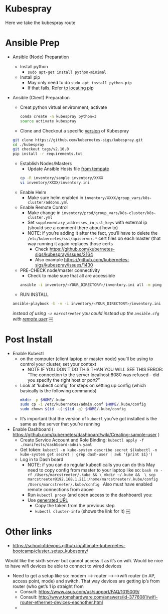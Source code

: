 # Kubespray
Here we take the kubespray route

# Ansible Prep
- Ansible (Node) Preparation
    - Install python
        - `sudo apt-get install python-minimal`
    - Install pip
        - May only need to do `sudo apt install python-pip`
        - If that fails, Refer [to locating pip](https://askubuntu.com/questions/1061486/unable-to-locate-package-python-pip-when-trying-to-install-from-fresh-18-04-in)
- Ansible (Client) Preparation
    - Creat python virtual environment, activate
      ```bash
      conda create -n kubespray python=3
      source activate kubespray
      ```
    - Clone and Checkout a specific [version](https://github.com/kubernetes-sigs/kubespray/tags) of Kubespray
    ```bash
    git clone https://github.com/kubernetes-sigs/kubespray.git
    cd ./kubespray
    git checkout tags/v2.10.0
    pip install -r requirements.txt
    ```
    - Establish Nodes/Masters
        - Update Ansible Hosts file [from tempate](./templates/inventory.ini)
        ```bash
        cp -R inventory/sample inventory/XXXX
        vi inventory/XXXX/inventory.ini
        ```
    - Enable Helm
        - Make sure helm enabled in `inventory/XXXX/group_vars/k8s-cluster/addons.yml`
    - Enable Remote Control 
        - Make change in `inventory/prod/group_vars/k8s-cluster/k8s-cluster.yml`
        - Set `supplementary_addresses_in_ssl_keys` with external ip (should see a comment there about how to)
        - NOTE: if you’re adding it after the fact, you’ll have to delete the `/etc/kubernetes/ssl/apiserver.*` cert files on each master (that way running it again replaces those certs
            - Check https://github.com/kubernetes-sigs/kubespray/issues/2164
            - Also example https://github.com/kubernetes-sigs/kubespray/issues/1430
    - PRE-CHECK node/master connectivity
        - Check to make sure that all are accessible
        ```bash
        ansible -i inventory/<YOUR_DIRECTORY>/inventory.ini all -m ping
        ```
    - RUN INSTALL 
    ```bash
    ansible-playbook -b -v -i inventory/<YOUR_DIRECTORY>/inventory.ini cluster.yml -u marcstreeter
    ```
    
    *instead of using `-u marcstreeter` you could instead up the `ansible.cfg` with [remote user](./templates/ansible.cfg)*
￼
# Post Install
- Enable Kubectl
    - on the computer (client laptop or master node) you’ll be using to control your cluster, set your context
        - NOTE IF YOU DON’T DO THIS THAN YOU WILL SEE THIS ERROR: “The connection to the server localhost:8080 was refused - did you specify the right host or port?”
    - Look at ‘kubectl config’ for steps on setting up config (which basically is the following commands)
        ```bash
        mkdir -p $HOME/.kube
        sudo cp -i /etc/kubernetes/admin.conf $HOME/.kube/config
        sudo chown $(id -u):$(id -g) $HOME/.kube/config
        ```
    - It’s important that the version of `kubectl` you’ve got installed is the same as the server that you’re running
- Enable Dashboard ( https://github.com/kubernetes/dashboard/wiki/Creating-sample-user ) 
    - Create Service Account and Role Binding: `kubectl apply -f ./manifests/dashboard-admin.yaml`
    - Get token: `kubectl -n kube-system describe secret $(kubectl -n kube-system get secret | grep dash-user | awk '{print $1}')`
    - Log in to Dash board
        - NOTE: if you can do regular kubectl calls you can do this
            May need to copy config from master to your laptop like so:
                ```bash
                rm -rf /Users/marcstreeter/.kube && \
                mkdir ~/.kube &&  \
                scp marcstreeter@192.168.1.211:/home/marcstreeter/.kube/config /Users/marcstreeter/.kube/config
                ```
            Also must have enabled remote connections from above
        - Run `kubectl proxy` (and open access to the dashboard) you:
        - Use [generated URL](http://127.0.0.1:8001/api/v1/namespaces/kube-system/services/https:kubernetes-dashboard:/proxy/#!/login)
            - Copy the token from the previous step 
            - `kubectl cluster-info` (shows the link for it)
￼
# Other links
- https://schoolofdevops.github.io/ultimate-kubernetes-bootcamp/cluster_setup_kubespray/

Would like the sixth server but cannot access it as it’s on wifi.  Would be nice to have wifi devices be able to connect to wired devices
- Need to get a setup like so:   modem ——> router ——>——>wifi router (in AP, access point, mode) and switch.  That way devices are getting ip’s from router (who get’s 1 ip straight from 
    - Consult: https://www.asus.com/us/support/FAQ/1015009/
    - Consult: http://www.tomshardware.com/answers/id-3776081/wifi-router-ethernet-devices-eachother.html
    - 

